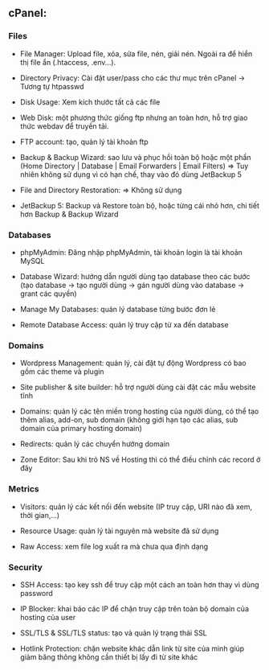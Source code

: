 
## cPanel:
### Files
- File Manager: Upload file, xóa, sửa file, nén, giải nén. Ngoài ra để hiển thị file ẩn (.htaccess, .env...).

- Directory Privacy: Cài đặt user/pass cho các thư mục trên cPanel → Tương tự htpasswd

- Disk Usage: Xem kích thước tất cả các file

- Web Disk: một phương thức giống ftp nhưng an toàn hơn, hỗ trợ giao thức webdav để truyền tải.

- FTP account: tạo, quản lý tài khoản ftp

- Backup & Backup Wizard: sao lưu và phục hồi toàn bộ hoặc một phần (Home Directory | Database | Email Forwarders | Email Filters) => Tuy nhiên không sử dụng vì có hạn chế, thay vào đó dùng JetBackup 5

- File and Directory Restoration: => Không sử dụng

- JetBackup 5: Backup và Restore toàn bộ, hoặc từng cái nhỏ hơn, chi tiết hơn Backup & Backup Wizard

### Databases
- phpMyAdmin: Đăng nhập phpMyAdmin, tài khoản login là tài khoản MySQL

- Database Wizard: hướng dẫn người dùng tạo database theo các bước (tạo database -> tạo người dùng -> gán người dùng vào database -> grant các quyền)

- Manage My Databases: quản lý database từng bước đơn lẻ

- Remote Database Access: quản lý truy cập từ xa đến database

### Domains
- Wordpress Management: quản lý, cài đặt tự động Wordpress có bao gồm các theme và plugin

- Site publisher & site builder: hỗ trợ người dùng cài đặt các mẫu website tĩnh

- Domains: quản lý các tên miền trong hosting của người dùng, có thể tạo thêm alias, add-on, sub domain (không giới hạn tạo các alias, sub domain của primary hosting domain)

- Redirects: quản lý các chuyển hướng domain

- Zone Editor: Sau khi trỏ NS về Hosting thì có thể điều chỉnh các record ở đây

### Metrics
- Visitors: quản lý các kết nối đến website (IP truy cập, URI nào đã xem, thời gian,...)

- Resource Usage: quản lý tài nguyên mà website đã sử dụng

- Raw Access: xem file log xuất ra mà chưa qua định dạng

### Security
- SSH Access: tạo key ssh để truy cập một cách an toàn hơn thay vì dùng password

- IP Blocker: khai báo các IP để chặn truy cập trên toàn bộ domain của hosting của user

- SSL/TLS & SSL/TLS status: tạo và quản lý trạng thái SSL

- Hotlink Protection: chặn website khác dẫn link từ site của mình giúp giảm băng thông không cần thiết bị lấy đi từ site khác

